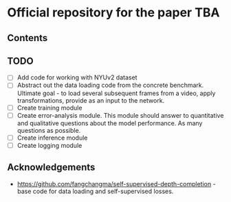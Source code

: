 # Official repository for the paper TBA

## Contents

## TODO

- [ ] Add code for working with NYUv2 dataset
- [ ] Abstract out the data loading code from the concrete benchmark. Ultimate goal - to load several subsequent frames from a video, apply transformations, provide as an input to the network.
- [ ] Create training module
- [ ] Create error-analysis module. This module should answer to quantitative and qualitative questions about the model performance. As many questions as possible.
- [ ] Create inference module
- [ ] Create logging module

## Acknowledgements

- https://github.com/fangchangma/self-supervised-depth-completion - base code for data loading and self-supervised losses.